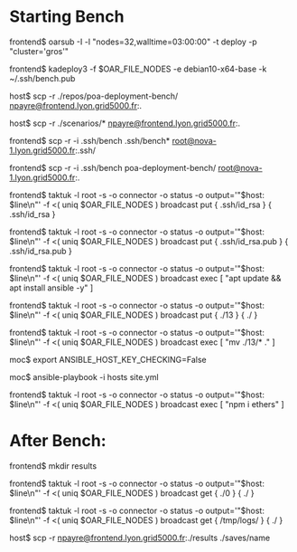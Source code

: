 # Starting Bench 

frontend$ 
oarsub -I -l "nodes=32,walltime=03:00:00" -t deploy -p "cluster='gros'"

frontend$ 
kadeploy3 -f $OAR_FILE_NODES -e debian10-x64-base -k ~/.ssh/bench.pub

host$ 
scp -r ./repos/poa-deployment-bench/ npayre@frontend.lyon.grid5000.fr:.

host$ 
scp -r ./scenarios/* npayre@frontend.lyon.grid5000.fr:.

frontend$ 
scp -r -i .ssh/bench .ssh/bench* root@nova-1.lyon.grid5000.fr:.ssh/

frontend$ 
scp -r -i .ssh/bench poa-deployment-bench/ root@nova-1.lyon.grid5000.fr:.
 

frontend$
taktuk -l root -s -o connector -o status -o output='"$host: $line\n"' -f <( uniq $OAR_FILE_NODES ) broadcast put { .ssh/id_rsa } { .ssh/id_rsa }

frontend$
taktuk -l root -s -o connector -o status -o output='"$host: $line\n"' -f <( uniq $OAR_FILE_NODES ) broadcast put { .ssh/id_rsa.pub } { .ssh/id_rsa.pub }

frontend$
taktuk -l root -s -o connector -o status -o output='"$host: $line\n"' -f <( uniq $OAR_FILE_NODES ) broadcast exec [ "apt update && apt install ansible -y" ]

frontend$
taktuk -l root -s -o connector -o status -o output='"$host: $line\n"' -f <( uniq $OAR_FILE_NODES ) broadcast put { ./13 } { ./ }

frontend$ 
taktuk -l root -s -o connector -o status -o output='"$host: $line\n"' -f <( uniq $OAR_FILE_NODES ) broadcast exec [ "mv ./13/* ." ]

moc$ 
export ANSIBLE_HOST_KEY_CHECKING=False

moc$ 
ansible-playbook -i hosts site.yml

frontend$ 
taktuk -l root -s -o connector -o status -o output='"$host: $line\n"' -f <( uniq $OAR_FILE_NODES ) broadcast exec [ "npm i ethers" ]

# After Bench:

frontend$ 
mkdir results

frontend$ 
taktuk -l root -s -o connector -o status -o output='"$host: $line\n"' -f <( uniq $OAR_FILE_NODES ) broadcast get { ./0 } { ./ }

frontend$ 
taktuk -l root -s -o connector -o status -o output='"$host: $line\n"' -f <( uniq $OAR_FILE_NODES ) broadcast get { /tmp/logs/ } { ./ }

host$ scp -r npayre@frontend.lyon.grid5000.fr:./results ./saves/name